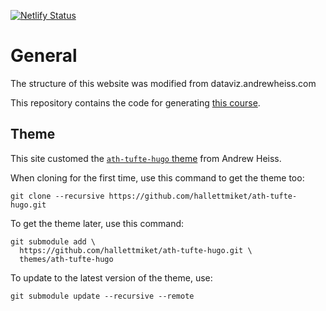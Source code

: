 [![Netlify Status](https://api.netlify.com/api/v1/badges/5593d0f5-bec7-41b1-bbe6-53aed0f28f2e/deploy-status)](https://app.netlify.com/sites/hallett-biology-datascience/deploys)

# General


 
The structure of this website was modified from dataviz.andrewheiss.com

This repository contains the code for generating [this course](https://hallett-biology-datascience.netlify.app/).

## Theme  

This site customed the [`ath-tufte-hugo` theme](https://github.com/andrewheiss/ath-tufte-hugo) from Andrew Heiss.

When cloning for the first time, use this command to get the theme too:

    git clone --recursive https://github.com/hallettmiket/ath-tufte-hugo.git

To get the theme later, use this command:

    git submodule add \
      https://github.com/hallettmiket/ath-tufte-hugo.git \
      themes/ath-tufte-hugo

To update to the latest version of the theme, use:

    git submodule update --recursive --remote


